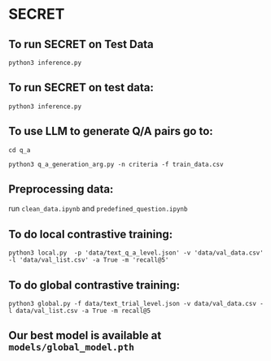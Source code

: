 # **SECRET**

## To run SECRET on Test Data
```python3 inference.py```


## To run SECRET on test data:

```python3 inference.py```

## To use LLM to generate Q/A pairs go to:

```cd q_a```

```python3 q_a_generation_arg.py -n criteria -f train_data.csv```

## Preprocessing data:

run ```clean_data.ipynb``` and ```predefined_question.ipynb```

## To do local contrastive training:

```python3 local.py  -p 'data/text_q_a_level.json' -v 'data/val_data.csv' -l 'data/val_list.csv' -a True -m 'recall@5'```

## To do global contrastive training: 

```python3 global.py -f data/text_trial_level.json -v data/val_data.csv -l data/val_list.csv -a True -m recall@5```

## Our best model is available at ```models/global_model.pth```




